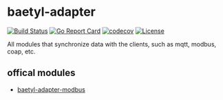 baetyl-adapter
========

[![Build Status](https://travis-ci.org/baetyl/baetyl-adapter.svg?branch=master)](https://travis-ci.org/baetyl/baetyl-adapter)
[![Go Report Card](https://goreportcard.com/badge/github.com/baetyl/baetyl-adapter)](https://goreportcard.com/report/github.com/baetyl/baetyl-adapter) 
[![codecov](https://codecov.io/gh/baetyl/baetyl-adapter/branch/master/graph/badge.svg)](https://codecov.io/gh/baetyl/baetyl-adapter)
[![License](https://img.shields.io/github/license/baetyl/baetyl-adapter.svg)](./LICENSE)

All modules that synchronize data with the clients, such as mqtt, modbus, coap, etc.

## offical modules
- [baetyl-adapter-modbus](baetyl-adapter-modbus/README.md)
